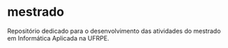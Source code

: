 # mestrado

Repositório dedicado para o desenvolvimento das atividades do mestrado em Informática Aplicada na UFRPE.

